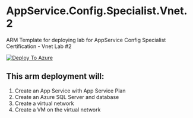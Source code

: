 # AppService.Config.Specialist.Vnet.2
ARM Template for deploying lab for AppService Config Specialist Certification - Vnet Lab #2

[![Deploy To Azure](https://aka.ms/deploytoazurebutton)](https://portal.azure.com/#create/Microsoft.Template/uri/https%3A%2F%2Fraw.githubusercontent.com%2Famymcel%2FAppService.Config.Specialist.Vnet.2%2Fmain%2Fazuredeploy.json)


## This arm deployment will:

1. Create an App Service with App Service Plan
2. Create an Azure SQL Server and database
3. Create a virtual network
4. Create a VM on the virtual network
